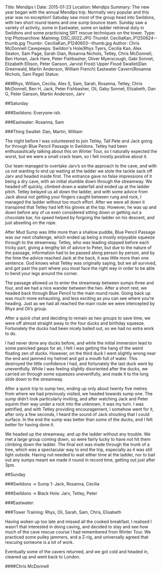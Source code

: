 Title: Mendips I
Date: 2015-01-23
Location: Mendips
Summary: The new year began with the annual Mendips trip. Normally very popular and this year was no exception! Satuday saw most of the group head into Swildons, with two short round teams and one sump bounce team. Sunday saw a variety of activity, some in Eastwater, some on ladder retrieval duty in Swildons and some practicising SRT rescue techniques on the tower.
Type: trip
Photoarchive:
Mainimg: DSC_0022.JPG
Thumbl: CeciliaKan_P1250624--thumb.jpg
Thumbr: CeciliaKan_P1240603--thumb.jpg
Author: Chris McDonnell
Cavepeeps: Swildon's Hole(Rhys Tyers, Cecilia Kan, Alex Seaton, Sam Page, Sarah Gian, Rosanna Nichols, Tetley, Chris McDonnell, Ben Honan, Jack Hare, Peter Fishbasher, Oliver Myerscough, Gabi Sonnet, Elizabeth Ellison, Peter Ganson, Jarvist Frost) Upper Flood Swallet(Dan Greenwald, Martin Anderson, William French) Eastwater Cavern(Rosanna Nichols, Sam Page)
Status:

###Rhys, William, Cecilia, Alex S, Sam, Sarah, Rosanna, Tetley, Chris McDonnell, Ben H, Jack, Peter Fishbasher, Oli, Gaby Sonnet, Elizabeth, Dan G, Peter Ganson, Martin Anderson, Jarv

##Saturday

###Swildons: Everyone-ish.

###Eastwater: Rosanna, Sam

###Thing Swallet: Dan, Martin, William

The night before I was volunteered to join Tetley, Tall Pete and Jack going for through Blue Pencil Passage in Swildons. Tetley had been enthusiastically talking about this on Winter Tour, so I naturally expected the worst, but we were a small crack team, so I felt mostly positive about it.

Our team managed to overtake Jarv’s on the approach to the cave, and with us not wanting to end up waiting at the ladder we stole the tackle sack off Jarv and headed inside first. The entrance gave no false impressions of it being a dry cave, with an initial stumble down through the streamway. We headed off quickly, climbed down a waterfall and ended up at the ladder pitch. Tetley belayed us all down the ladder, and with some advice from Jack about not getting your fingers caught between rung and rock, I managed the ladder without too much effort. After we were all down it transpired that Tetley had left his gloves at the top. However, he was up and down before any of us even considered sitting down or getting out a chocolate bar, his speed helped by forgoing the ladder on his descent, and just abseiling on the rope.

After Mud Sump was little more than a shallow puddle, Blue Pencil Passage was our next challenge, which ended up being a mostly enjoyable squeeze through to the streamway. Tetley, who was leading stopped before each tricky part, giving a lengthy bit of advice to Peter, but due to the nature of the passage, information had to be passed along person by person, and by the time the advice reached Jack at the back, it was little more than one sentence. God knows what Tetley was originally saying, but we all survived, and got past the part where you must face the right way in order to be able to bend your legs around the corner.

The passage allowed us to enter the streamway between sumps three and four, and we had a nice wander between the two. After a short rest, we headed back through Blue Pencil to the main round route. Going back up was much more exhausting, and less exciting as you can see where you’re heading. Just as we had all reached the main route we were intercepted by Rhys and Oli’s group.

After a quick chat and deciding to remain as two groups to save time, we were off almost straight away to the four ducks and birthday squeeze. Fortunately the ducks had been nicely bailed out, so we had no extra work to do.

I had never done any ducks before, and while the initial immersion lead to some panicked gasps for air, I felt I was getting the hang of the weird floating zen of ducks. However, on the third duck I went slightly wrong near the end and jammed my helmet and got a mouth full of water. This destroyed the little confidence I had, and fortunately the last duck went by uneventfully. While I was feeling slightly disoriented after the ducks, we carried on through some squeezes uneventfully, and made it to the long slide down to the streamway.

After a quick trip to sump two, ending up only about twenty five metres from where we had previously visited, we headed towards sump one. The sump didn’t look particularly inviting, and after watching Jack and Peter squirm their way under a rock into the unknown, it was my turn. I was petrified, and with Tetley providing encouragement, I somehow went for it, after only a few seconds, I heard the sound of Jack shouting that I could surface. In the end the sump was better than some of the ducks, and I felt better for having done it.

We headed up the streamway, and up the ladder without any trouble. We met a large group coming down, so were fairly lucky to have not hit them climbing down the ladder. The final exit was made through the trunk of a tree, which was a spectacular way to end the trip, especially as it was still light outside. Having not needed to wait either time at the ladder, nor to bail out any sumps meant we made it round in record time, getting out just after 3pm.

##Sunday

###Swildons -> Sump 1: Jack, Rosanna, Cecilia

###Swildons -> Black Hole: Jarv, Tetley, Peter

###Eastwater:

###Tower Training: Rhys, Oli, Sarah, Sam, Chris, Elisabeth

Having woken up too late and missed all the cooked breakfast, I realised I wasn’t that interested in doing caving, and decided to stay and see how much of the cave rescue course I had remembered from Winter Tour. We practiced some pulley jammers, and a Z-rig, and universally agreed that rescuing someone is a lot of work.

Eventually some of the cavers returned, and we got cold and headed in, cleaned up and went back to London.

####Chris McDonnell
